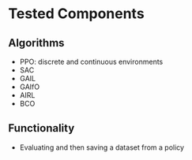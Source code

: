 # Tested Components

## Algorithms
* PPO: discrete and continuous environments
* SAC
* GAIL
* GAIfO
* AIRL
* BCO

## Functionality
* Evaluating and then saving a dataset from a policy
